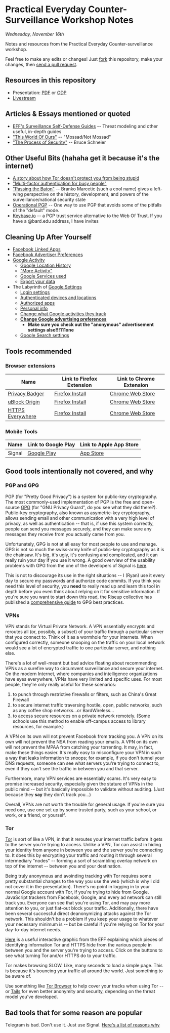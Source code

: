 # Practical Everyday Counter-Surveillance Workshop Notes
_Wednesday, November 16th_

Notes and resources from the Practical Everyday Counter-surveillance workshop.

Feel free to make any edits or changes! Just [fork](https://help.github.com/articles/fork-a-repo/) this repository, make your changes, then [send a pull request](https://help.github.com/articles/about-pull-requests/).

## Resources in this repository
* Presentation:
  [PDF](https://github.com/Bard-EH/PECS/raw/master/practical-everyday-countersurveillance.pdf) or
  [ODP](https://github.com/Bard-EH/PECS/raw/master/practical-everyday-countersurveillance.odp) 
* [Livestream](https://www.youtube.com/watch?v=5_ayTCZnYjs)

## Articles & Essays mentioned or quoted

* [EFF's Surveillance Self-Defense Guides](https://ssd.eff.org/) -- Threat modeling and other useful, in-depth guides
* ["This World Of Ours"](https://scholar.harvard.edu/files/mickens/files/thisworldofours.pdf) -- "Mossad/Not Mossad"
* ["The Process of Security"](https://www.schneier.com/essays/archives/2000/04/the_process_of_secur.html) -- Bruce Schneier

## Other Useful Bits (hahaha get it because it's the internet)
* [A story about how Tor doesn't protect you from being stupid](http://www.dailydot.com/crime/tor-harvard-bomb-suspect/)
* ["Multi-factor authentication for busy people"](https://phiffer.org/writing/multi-factor-authentication-for-busy-people/)
* ["Passing the Baton"](https://www.jacobinmag.com/2016/11/donald-trump-barack-obama-surveillance-national-security-drones-foreign-policy/) -- Branko Marcetic (such a cool name) gives a left-wing perspective on the history, development, and powers of the surveillance/national security state
* [Operational PGP](https://github.com/nask0/Operational-PGP) -- One way to use PGP that avoids some of the pitfalls of the "default" mode.
* [Keybase.io](https://keybase.io) -- a PGP trust service alternative to the Web Of Trust. If you have a @bard.edu address, I have invites

## Cleaning Up After Yourself
* [Facebook Linked Apps](https://www.facebook.com/settings?tab=applications)
* [Facebook Advertiser Preferences](https://www.facebook.com/ads/preferences/)
* [Google Activity](https://myactivity.google.com/myactivity)
  * [Google Location History](https://www.google.com/locationhistory)
  * ["More Activity"](https://myactivity.google.com/more-activity)
  * [Google Services used](https://myaccount.google.com/dashboard)
  * [Export your data](https://takeout.google.com/settings/takeout)
* The Labyrinth of [Google Settings](https://myaccount.google.com)
  * [Login settings](https://myaccount.google.com/security#signin)
  * [Authenticated devices and locations](https://myaccount.google.com/security#activity)
  * [Authorized apps](https://myaccount.google.com/security#connectedapps)
  * [Personal info](https://myaccount.google.com/privacy#personalinfo)
  * [Change what Google activities they track](https://myaccount.google.com/activitycontrols)
  * **[Change Google advertising preferences](https://www.google.com/settings/ads)**
    * **Make sure you check out the "anonymous" advertisement settings also!!!111one**
  * [Google Search settings](https://www.google.com/preferences)



## Tools recommended
### Browser extensions
| Name | Link to Firefox Extension | Link to Chrome Extension |
|---|---|---|
|[Privacy Badger](https://www.eff.org/privacybadger) | [Firefox Install](https://addons.mozilla.org/en-US/firefox/addon/privacy-badger17/)|[Chrome Web Store](https://chrome.google.com/webstore/detail/privacy-badger/pkehgijcmpdhfbdbbnkijodmdjhbjlgp?hl=en-US) |
|[uBlock Origin](https://github.com/gorhill/uBlock) | [Firefox Install](https://addons.mozilla.org/firefox/downloads/latest/ublock-origin/addon-607454-latest.xpi?src=dp-btn-primary) | [Chrome Web Store](https://chrome.google.com/webstore/detail/ublock-origin/cjpalhdlnbpafiamejdnhcphjbkeiagm) |
|[HTTPS Everywhere](https://www.eff.org/https-everywhere) | [Firefox Install](https://addons.mozilla.org/firefox/downloads/latest/https-everywhere/addon-229918-latest.xpi?src=ss) | [Chrome Web Store](https://chrome.google.com/webstore/detail/gcbommkclmclpchllfjekcdonpmejbdp) |

### Mobile Tools
| Name | Link to Google Play | Link to Apple App Store |
|---|---|---|
|Signal|[Google Play](https://play.google.com/store/apps/details?id=org.thoughtcrime.securesms)|[App Store](https://itunes.apple.com/us/app/signal-private-messenger/id874139669?mt=8)|

## Good tools intentionally not covered, and why
### PGP and GPG
PGP (for "Pretty Good Privacy") is a system for public-key cryptography. The most commonly-used implementation of PGP is the free and open-source [GPG](https://www.gnupg.org/) (for "GNU Privacy Guard", do you see what they did there?). 
Public-key cryptography, also known as asymetric-key cryptography, allows sending email and other communication with a very high level of privacy, as well as authentication -- that is, if use this system correctly, people can send you messages securely, and they can make sure any messages they receive from you actually came from you.

Unfortunately, GPG is not at all easy for most people to use and manage. GPG is not so much the swiss-army knife of public-key cryptography as it is the chainsaw. It's big, it's ugly, it's confusing and complicated, and it can really ruin your day if you use it wrong. A good overview of the usability problems with GPG from the one of the developers of Signal is [here](https://moxie.org/blog/gpg-and-me/).

This is not to discourage its use in the right situations -- I (Ryan) use it every day to secure my passwords and authorize code commits. If you think you need this level of security, you **need** to really read up and learn this tool in depth before you even think about relying on it for sensitive information. If you're sure you want to start down this road, the Riseup collective has published a [comprehensive guide](https://riseup.net/en/security/message-security/openpgp/best-practices) to GPG best practices.

### VPNs
VPN stands for Virtual Private Network. A VPN essentially encrypts and reroutes all (or, possibly, a subset) of your traffic through a particular server that you connect to. Think of it as a wormhole for your internets. When configured correctly, someone snooping on the traffic on your local network would see a lot of encrypted traffic to one particular server, and nothing else.

There's a lot of well-meant but bad advice floating about recommending VPNs as a surefire way to circumvent surveillance and secure your internet. On the modern Internet, where companies and intelligence organizations have eyes everywhere, VPNs have very limited and specific uses. For most people, they're only really useful for these scenarios: 

1. to punch through restrictive firewalls or filters, such as China's Great Firewall
2. to secure internet traffic traversing hostile, open, public networks, such as any coffee shop networks...or BardWireless...
3. to access secure resources on a private network remotely. (Some schools use this method to enable off-campus access to library resources, for example.)

A VPN on its own will not prevent Facebook from tracking you. A VPN on its own will not prevent the NSA from reading your emails.
A VPN on its own will not prevent the MPAA from catching your torrenting. It may, in fact, make these things easier. It's really easy to misconfigure your VPN in such a way that leaks information to snoops; for example, if you don't tunnel your DNS requests, someone can see what servers you're trying to connect to, even if they can't see the traffic in between you and that server.

Furthermore, many VPN services are essentially scams. It's very easy to promise increased security, especially given the stature of VPNs in the public mind -- but it's basically impossible to validate without auditing. (Just because they **say** they don't track you...)

Overall, VPNs are not worth the trouble for general usage. If you're sure you need one, use one set up by some trusted party, such as your school, or work, or a friend, or yourself.

### Tor
[Tor](https://www.torproject.org/) is sort of like a VPN, in that it reroutes your internet traffic before it gets to the server you're trying to access. Unlike a VPN, Tor can assist in hiding your identity from anyone in between you and the server you're connecting to. It does this by encrypting your traffic and routing it through several intermediary "nodes" -- forming a sort of scrambling overlay network on top of the internet -- between you and your destination.

Being truly anonymous and avoinding tracking with Tor requires some pretty substantial changes to the way you use the web (which is why I did not cover it in the presentation). There's no point in logging in to your normal Google account with Tor, if you're trying to hide from Google. JavaScript trackers from Facebook, Google, and every ad network can still track you. Everyone can see that you're using Tor, and may pay more attention to you, or just flat-out block your traffic. Additionally, there have been several successful direct deanonymizing attacks against the Tor network. This shouldn't be a problem if you keep your usage to whatever your necessary minimum is -- but be careful if you're relying on Tor for your day-to-day internet needs.

[Here](https://www.eff.org/pages/tor-and-https) is a useful interactive graphic from the EFF explaining which pieces of identifying information Tor and HTTPS hide from the various people in between you and the server you're trying to access. Click on the buttons to see what turning Tor and/or HTTPS do to your traffic.

Tor makes browsing SLOW. Like, many seconds to load a simple page. This is because it's bouncing your traffic all around the world. Just something to be aware of.

Use something like [Tor Browser](https://www.torproject.org/projects/torbrowser.html.en) to help cover your tracks when using Tor -- or [Tails](https://tails.boum.org/) for even better anonymity and security, depending on the threat model you've developed.

## Bad tools that for some reason are popular
Telegram is bad. Don't use it. Just use Signal. [Here's a list of reasons why](http://www.theregister.co.uk/2015/11/23/homebrew_crypto_in_telegram_app/)

